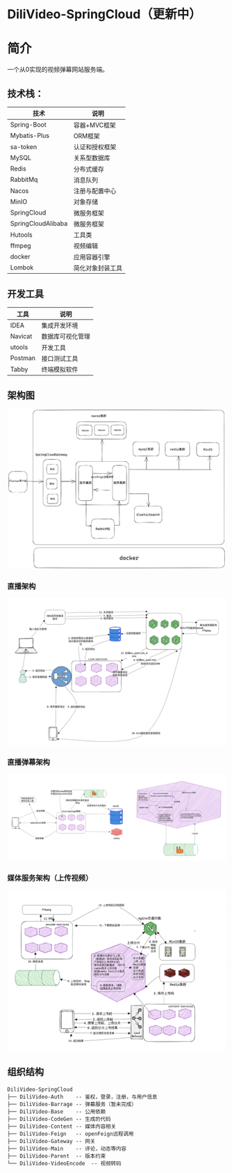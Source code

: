 # DiliVideo-SpringCloud（更新中）

# 简介

一个从0实现的视频弹幕网站服务端。



## 技术栈：

| 技术               | 说明             |
| ------------------ | ---------------- |
| Spring-Boot        | 容器+MVC框架     |
| Mybatis-Plus       | ORM框架          |
| sa-token           | 认证和授权框架   |
| MySQL              | 关系型数据库     |
| Redis              | 分布式缓存       |
| RabbitMq           | 消息队列         |
| Nacos              | 注册与配置中心   |
| MinIO              | 对象存储         |
| SpringCloud        | 微服务框架       |
| SpringCloudAlibaba | 微服务框架       |
| Hutools            | 工具类           |
| ffmpeg             | 视频编辑         |
| docker             | 应用容器引擎     |
| Lombok             | 简化对象封装工具 |



## 开发工具

| 工具    | 说明             |
| ------- | ---------------- |
| IDEA    | 集成开发环境     |
| Navicat | 数据库可视化管理 |
| utools  | 开发工具         |
| Postman | 接口测试工具     |
| Tabby   | 终端模拟软件     |



## 架构图

![image-20230717094300147](./imgs/架构图.png)



### 直播架构

![live](./imgs/live-service.png)

### 直播弹幕架构

![live-barrage](./imgs/live-barrage-service.png)

### 媒体服务架构（上传视频）
![live-barrage](./imgs/content-videoUpload.png)

## 组织结构

```
DiliVideo-SpringCloud
├── DiliVideo-Auth    -- 鉴权，登录，注册，与用户信息
├── DiliVideo-Barrage -- 弹幕服务（暂未完成）
├── DiliVideo-Base    -- 公用依赖
├── DiliVideo-CodeGen -- 生成的代码
├── DiliVideo-Content -- 媒体内容相关
├── DiliVideo-Feign   -- openFeign远程调用
├── DiliVideo-Gateway -- 网关
├── DiliVideo-Main    -- 评论，动态等内容
├── DiliVideo-Parent  -- 版本约束
└── DiliVideo-VideoEncode  -- 视频转码
 
```







